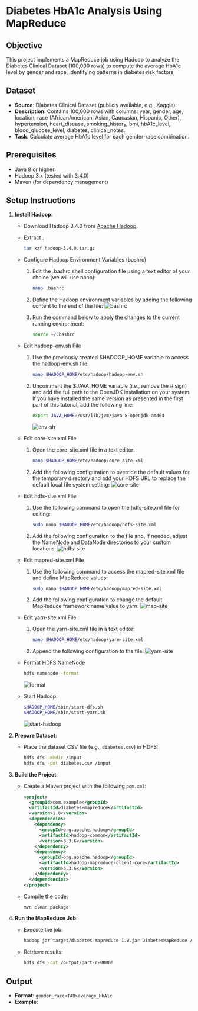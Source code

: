 # Diabetes HbA1c Analysis Using MapReduce

## Objective
This project implements a MapReduce job using Hadoop to analyze the Diabetes Clinical Dataset (100,000 rows) to compute the average HbA1c level by gender and race, identifying patterns in diabetes risk factors.

## Dataset
- **Source**: Diabetes Clinical Dataset (publicly available, e.g., Kaggle).
- **Description**: Contains 100,000 rows with columns: year, gender, age, location, race (AfricanAmerican, Asian, Caucasian, Hispanic, Other), hypertension, heart_disease, smoking_history, bmi, hbA1c_level, blood_glucose_level, diabetes, clinical_notes.
- **Task**: Calculate average HbA1c level for each gender-race combination.

## Prerequisites
- Java 8 or higher
- Hadoop 3.x (tested with 3.4.0)
- Maven (for dependency management)

## Setup Instructions
1. **Install Hadoop**:
    - Download Hadoop 3.4.0 from [Apache Hadoop](https://hadoop.apache.org/releases.html).
    - Extract :
        ```bash
        tar xzf hadoop-3.4.0.tar.gz
        ```
    - Configure Hadoop Environment Variables (bashrc)
        1. Edit the .bashrc shell configuration file using a text editor of your choice (we will use nano):
            ```bash
            nano .bashrc
            ```
        2. Define the Hadoop environment variables by adding the following content to the end of the file:
            ![bashrc](/Images/bashrc.png)

        3. Run the command below to apply the changes to the current running environment:
            ```bash
            source ~/.bashrc
            ```
    - Edit hadoop-env.sh File
        1. Use the previously created $HADOOP_HOME variable to access the hadoop-env.sh file:
            ```bash
            nano $HADOOP_HOME/etc/hadoop/hadoop-env.sh
            ```
        2. Uncomment the $JAVA_HOME variable (i.e., remove the # sign) and add the full path to the OpenJDK installation on your system. If you have installed the  same version as presented in the first part of this tutorial, add the following line:
            ```bash
            export JAVA_HOME=/usr/lib/jvm/java-8-openjdk-amd64
            ```
            ![env-sh](/Images/env-sh.png)
        
    - Edit core-site.xml File
        1. Open the core-site.xml file in a text editor:
            ```bash
            nano $HADOOP_HOME/etc/hadoop/core-site.xml
            ```
        2. Add the following configuration to override the default values for the temporary directory and add your HDFS URL to replace the default local file system setting:
            ![core-site](/Images/core-site.png) 

    - Edit hdfs-site.xml File
        1. Use the following command to open the hdfs-site.xml file for editing:
            ```bash
            sudo nano $HADOOP_HOME/etc/hadoop/hdfs-site.xml
            ```
        2. Add the following configuration to the file and, if needed, adjust the NameNode and DataNode directories to your custom locations:
            ![hdfs-site](/Images/hdfs-site.png)
    
    - Edit mapred-site.xml File
        1. Use the following command to access the mapred-site.xml file and define MapReduce values:
            ```bash
            sudo nano $HADOOP_HOME/etc/hadoop/mapred-site.xml
            ```
        2. Add the following configuration to change the default MapReduce framework name value to yarn:
            ![map-site](/Images/map-site.png)

    - Edit yarn-site.xml File
        1. Open the yarn-site.xml file in a text editor:
            ```bash
            nano $HADOOP_HOME/etc/hadoop/yarn-site.xml
            ```
        2. Append the following configuration to the file:
            ![yarn-site](/Images/yarn-site.png)

   - Format HDFS NameNode
     ```bash
     hdfs namenode -format
     ```

     ![format](/Images/format.png)

   - Start Hadoop:
     ```bash
     $HADOOP_HOME/sbin/start-dfs.sh
     $HADOOP_HOME/sbin/start-yarn.sh
     ```

     ![start-hadoop](/Images/start-hadoop.png)

2. **Prepare Dataset**:
   - Place the dataset CSV file (e.g., `diabetes.csv`) in HDFS:
     ```bash
     hdfs dfs -mkdir /input
     hdfs dfs -put diabetes.csv /input
     ```

3. **Build the Project**:
   - Create a Maven project with the following `pom.xml`:
     ```xml
     <project>
       <groupId>com.example</groupId>
       <artifactId>diabetes-mapreduce</artifactId>
       <version>1.0</version>
       <dependencies>
         <dependency>
           <groupId>org.apache.hadoop</groupId>
           <artifactId>hadoop-common</artifactId>
           <version>3.3.6</version>
         </dependency>
         <dependency>
           <groupId>org.apache.hadoop</groupId>
           <artifactId>hadoop-mapreduce-client-core</artifactId>
           <version>3.3.6</version>
         </dependency>
       </dependencies>
     </project>
     ```
   - Compile the code:
     ```bash
     mvn clean package
     ```

4. **Run the MapReduce Job**:
   - Execute the job:
     ```bash
     hadoop jar target/diabetes-mapreduce-1.0.jar DiabetesMapReduce /input/diabetes.csv /output
     ```
   - Retrieve results:
     ```bash
     hdfs dfs -cat /output/part-r-00000
     ```

## Output
- **Format**: `gender_race<TAB>average_HbA1c`
- **Example**: